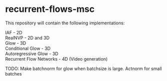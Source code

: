 # recurrent-flows-msc

This repository will contain the following implementations:

IAF - 2D <br>
RealNVP - 2D and 3D <br>
Glow - 3D <br>
Conditional Glow - 3D <br>
Autoregressive Glow - 3D <br>
Recurrent Flow Networks - 4D (Video generation) <br>


TODO: Make batchnorm for glow when batchsize is large. Actnorm for small batches
